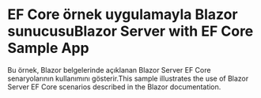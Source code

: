 # <a name="blazor-server-with-ef-core-sample-app"></a><span data-ttu-id="504e3-101">EF Core örnek uygulamayla Blazor sunucusu</span><span class="sxs-lookup"><span data-stu-id="504e3-101">Blazor Server with EF Core Sample App</span></span>

<span data-ttu-id="504e3-102">Bu örnek, Blazor belgelerinde açıklanan Blazor Server EF Core senaryolarının kullanımını gösterir.</span><span class="sxs-lookup"><span data-stu-id="504e3-102">This sample illustrates the use of Blazor Server EF Core scenarios described in the Blazor documentation.</span></span>
